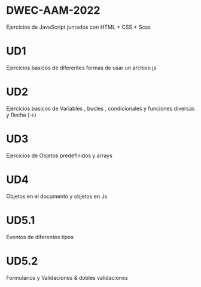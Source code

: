 # DWEC-AAM-2022

Ejercicios de JavaScript juntados con HTML + CSS + Scss

# UD1 
Ejercicios basicos de diferentes formas de usar un archivo js

# UD2 
Ejercicios basicos de Variables , bucles , condicionales y funciones diversas y flecha (->)

# UD3 
Ejercicios de Objetos predefinidos y arrays

# UD4 
Objetos en el documento y objetos en Js

# UD5.1
Eventos de diferentes tipos 

# UD5.2
Formularios y Validaciones & dobles validaciones

